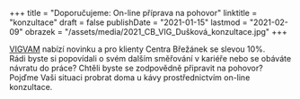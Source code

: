 +++
title = "Doporučujeme: On-line příprava na pohovor"
linktitle = "konzultace"
draft = false
publishDate = "2021-01-15"
lastmod = "2021-02-09"
obrazek = "/assets/media/2021_CB_VIG_Dušková_konzultace.jpg"
+++

[VIGVAM](https://www.vigvam-db.cz/) nabízí novinku a pro klienty Centra Břežánek se slevou 10%.  
Rádi byste si popovídali o svém dalším směřování v kariéře nebo se obáváte návratu do práce? Chtěli byste se zodpovědně připravit na pohovor?  
Pojďme Vaši situaci probrat doma u kávy prostřednictvím on-line konzultace.
